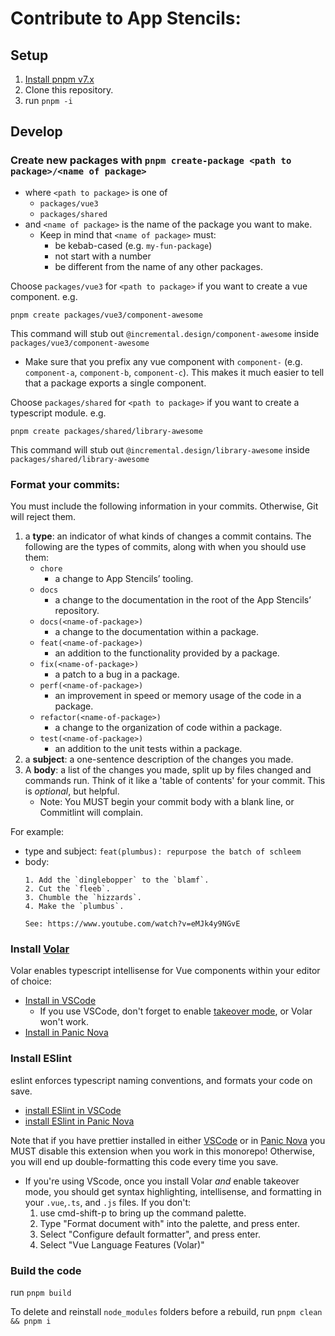 # Contribute to App Stencils:

## Setup

1. [Install pnpm v7.x](https://pnpm.io/installation)
2. Clone this repository.
3. run `pnpm -i`

## Develop

### Create new packages with `pnpm create-package <path to package>/<name of package>` 
* where `<path to package>` is one of
  * `packages/vue3`
  * `packages/shared`
* and `<name of package>` is the name of the package you want to make.
  * Keep in mind that `<name of package>` must:
    * be kebab-cased (e.g. `my-fun-package`)
    * not start with a number
    * be different from the name of any other packages.

Choose `packages/vue3` for `<path to package>` if you want to create a vue component. e.g.
```
pnpm create packages/vue3/component-awesome
```
This command will stub out `@incremental.design/component-awesome` inside `packages/vue3/component-awesome`
* Make sure that you prefix any vue component with `component-` (e.g. `component-a`, `component-b`, `component-c`). This makes it much easier to tell that a package exports a single component.

Choose `packages/shared` for `<path to package>` if you want to create a typescript module. e.g.
```
pnpm create packages/shared/library-awesome
```
This command will stub out `@incremental.design/library-awesome` inside `packages/shared/library-awesome`
  


### Format your commits:

You must include the following information in your commits. Otherwise, Git will reject them.

1. a **type**: an indicator of what kinds of changes a commit contains. The following are the types of commits, along with when you should use them:
   - `chore`
     - a change to App Stencils’ tooling.
   - `docs`
     - a change to the documentation in the root of the App Stencils’ repository.
   - `docs(<name-of-package>)`
     - a change to the documentation within a package.
   - `feat(<name-of-package>)`
     - an addition to the functionality provided by a package.
   - `fix(<name-of-package>)`
     - a patch to a bug in a package.
   - `perf(<name-of-package>)`
     - an improvement in speed or memory usage of the code in a package.
   - `refactor(<name-of-package>)`
     - a change to the organization of code within a package.
   - `test(<name-of-package>)`
     - an addition to the unit tests within a package.
2. a **subject**: a one-sentence description of the changes you made.
3. A **body**: a list of the changes you made, split up by files changed and commands run. Think of it like a 'table of contents' for your commit. This is _optional_, but helpful.
   - Note: You MUST begin your commit body with a blank line, or Commitlint will complain.

For example:
* type and subject: `feat(plumbus): repurpose the batch of schleem`
* body: 
  ```
  1. Add the `dinglebopper` to the `blamf`.
  2. Cut the `fleeb`.
  3. Chumble the `hizzards`.
  4. Make the `plumbus`.

  See: https://www.youtube.com/watch?v=eMJk4y9NGvE
  ```

### Install [Volar](https://github.com/johnsoncodehk/volar)
Volar enables typescript intellisense for Vue components within your editor of choice:
- [Install in VSCode](https://marketplace.visualstudio.com/items?itemName=Vue.volar)
  - If you use VSCode, don't forget to enable [takeover mode](https://github.com/johnsoncodehk/volar/discussions/471), or Volar won't work.
- [Install in Panic Nova](https://extensions.panic.com/extensions/com.tommasonegri/com.tommasonegri.Vue/)

### Install ESlint
eslint enforces typescript naming conventions, and formats your code on save.
- [install ESlint in VSCode](https://marketplace.visualstudio.com/items?itemName=dbaeumer.vscode-eslint)
- [install ESlint in Panic Nova](https://extensions.panic.com/extensions/apexskier/apexskier.eslint/)

Note that if you have prettier installed in either [VSCode](https://marketplace.visualstudio.com/items?itemName=esbenp.prettier-vscode) or in [Panic Nova](https://extensions.panic.com/extensions/alexanderweiss/alexanderweiss.prettier/) you MUST disable this extension when you work in this monorepo! Otherwise, you will end up double-formatting this code every time you save.

- If you're using VScode, once you install Volar _and_ enable takeover mode, you should get syntax highlighting, intellisense, and formatting in your `.vue`,`.ts`, and `.js` files. If you don't:
  1. use cmd-shift-p to bring up the command palette.
  2. Type "Format document with" into the palette, and press enter.
  3. Select "Configure default formatter", and press enter.
  4. Select "Vue Language Features (Volar)"

### Build the code
run `pnpm build`

To delete and reinstall `node_modules` folders before a rebuild, run `pnpm clean && pnpm i`

<!-- todo: test with vitest -->
<!-- need to explain that you should populate the <package-name>.test.ts file with whatever test and then run pnpm test and it will continuously watch as you code -->

<!-- todo: document components. right now this doesn't exist because we don't have a documentation site within this repo -->

<!-- todo: publish instructions. right now no publish because CI/CD isn't set up. Also, need to be able to publish locally without hitting actual npm repo -->
